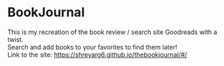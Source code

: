# BookJournal 
This is my recreation of the book review / search site Goodreads with a twist. <br>
Search and add books to your favorites to find them later! <br>
Link to the site: https://shreyarg6.github.io/thebookjournal/#/
